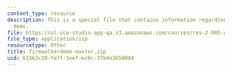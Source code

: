 ```yaml
---
content_type: resource
description: This is a special file that contains information regarding fire walker
  demo.
file: https://ol-ocw-studio-app-qa.s3.amazonaws.com/courses/res-2-005-girls-who-build-make-your-own-wearables-workshop-spring-2015/61563c20fe7f1eefec0c37b4e2650084_firewalkerdemo-master.zip
file_type: application/zip
resourcetype: Other
title: firewalkerdemo-master.zip
uid: 61563c20-fe7f-1eef-ec0c-37b4e2650084
---
```

